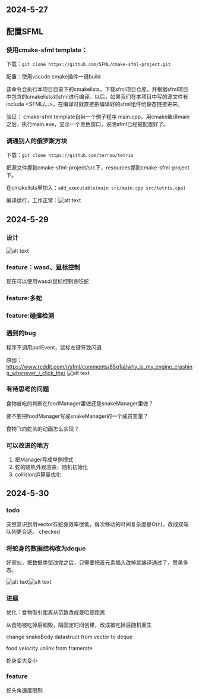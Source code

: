 <!--
 * @Author: vic123 zhangzc_efz@163.com
 * @Date: 2024-05-27 21:43:30
 * @LastEditors: vic123 zhangzc_efz@163.com
 * @LastEditTime: 2024-05-30 20:54:14
 * @FilePath: \tetris-online\docs\项目日志.md
 * @Description: 
 * 
 * Copyright (c) 2024 by vic123, All Rights Reserved. 
-->
## 2024-5-27
## 配置SFML
### 使用cmake-sfml template：

下载：`git clone https://github.com/SFML/cmake-sfml-project.git`

配置：使用vscode cmake插件一键build

该命令会执行本项目目录下的cmakelists，下载sfml项目仓库，并根据sfml项目中包含的cmakelists对sfml进行编译。以后，如果我们在本项目中写的源文件有include <SFML/...>，在编译时就直接把编译好的sfml组件给静态链接进来。

验证：
cmake-sfml template自带一个例子程序 main.cpp。用cmake编译main之后，执行main.exe，显示一个黑色窗口，说明sfml已经被配置好了。

### 调通别人的俄罗斯方块
下载：`git clone https://github.com/terroo/tetris`

把源文件挪到cmake-sfml-project/src下，resources挪到cmake-sfml-project下。

在cmakelists里加入：`add_executable(main src/main.cpp src/tetris.cpp)`

编译运行，工作正常：![alt text](image.png)

## 2024-5-29
### 设计
![alt text](微信图片_20240529235847.jpg)
### feature：wasd、鼠标控制
现在可以使用wasd/鼠标控制贪吃蛇
### feature:多蛇
### feature:碰撞检测
### 遇到的bug
程序不调用pollEvent，鼠标左键导致闪退

原因：https://www.reddit.com/r/sfml/comments/85g1aj/why_is_my_engine_crashing_whenever_i_click_the/
![alt text](image-2.png)
### 有待思考的问题
食物被吃的判断在foodManager里做还是snakeManager里做？

要不要把foodManager写成snakeManager的一个成员变量？

食物飞向蛇头的动画怎么实现？
### 可以改进的地方
1. 把Manager写成单例模式
2. 蛇的随机外观渲染，随机初始化
3. collision运算量优化

## 2024-5-30
### todo
突然意识到用vector存蛇身效率很低，每次移动的时间复杂度是O(n)。改成双端队列更合适。
checked

### 将蛇身的数据结构改为deque
好家伙，把数据类型改完之后，只需要把首元素插入改掉就编译通过了，赞美多态。

![alt text](image-4.png)![alt text](image-3.png)

### 进展
优化：食物吸引距离从范数改成曼哈顿距离

从食物被吃掉后销毁，隔固定时间创建，改成被吃掉后随机重生

change snakeBody datastruct from vector to deque

food velocity unlink from framerate

蛇身变大变小

### feature
蛇头角速度限制
